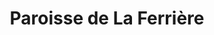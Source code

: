 ---
title: Paroisse de La Ferrière
name: La Ferrière
site: https://www.referguel.ch/paroisses/la-ferriere/
territoire:
- La Ferrière
NPA:
- 2333
meta:
- La Basse-Ferrière
- La Chaux-d’Abel
- La Cibourg
region: Erguël
ministres:
- Nadine Marschner
---